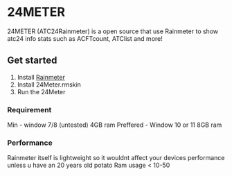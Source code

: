 # 24METER
24METER (ATC24Rainmeter) is a open source that use Rainmeter to show atc24 info stats such as ACFTcount, ATClist and more!

## Get started

1. Install [Rainmeter](https://www.rainmeter.net/)
2. Install 24Meter.rmskin
3. Run the 24Meter

### Requirement

Min - window 7/8 (untested) 4GB ram
Preffered - Window 10 or 11 8GB ram

### Performance

Rainmeter itself is lightweight so it wouldnt affect your devices performance unless u have an 20 years old potato
Ram usage < 10-50
